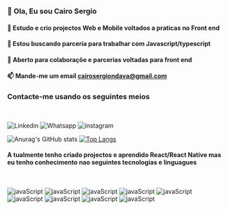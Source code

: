 ### 👋 Ola, Eu sou Cairo Sergio
#### 👀 Estudo e crio projectos Web e Mobile voltados a praticas no Front end
#### 🌱 Estou buscando parceria para trabalhar com Javascript/typescript
#### 💞️ Aberto para colaboraçõe e parcerias voltadas para front end
#### 📫 Mande-me um email cairosergiondava@gmail.com


### Contacte-me usando os seguintes meios

<br/>

![Linkedin](https://img.shields.io/badge/LinkedIn-0077B5?style=for-the-badge&logo=linkedin&logoColor=white)
![Whatsapp](https://img.shields.io/badge/WhatsApp-25D366?style=for-the-badge&logo=whatsapp&logoColor=white)
![instagram](https://img.shields.io/badge/Instagram-E4405F?style=for-the-badge&logo=instagram&logoColor=white)

![Anurag's GitHub stats](https://github-readme-stats.vercel.app/api?username=CairoSergio&show_icons=true&theme=dracula)
[![Top Langs](https://github-readme-stats.vercel.app/api/top-langs/?username=CairoSergio&layout=compact)](https://github.com/anuraghazra/github-readme-stats)
#### A tualmente tenho criado projectos e aprendido React/React Native mas eu tenho conhecimento nao seguintes tecnologias e linguagues

<br/>

![javaScript](https://img.shields.io/badge/JavaScript-F7DF1E?style=for-the-badge&logo=javascript&logoColor=black)
![javaScript](https://img.shields.io/badge/React-20232A?style=for-the-badge&logo=react&logoColor=61DAF)
![javaScript](https://img.shields.io/badge/React_Native-20232A?style=for-the-badge&logo=react&logoColor=61DAFB)
![javaScript](https://img.shields.io/badge/Python-3776AB?style=for-the-badge&logo=python&logoColor=white)
![javaScript](https://img.shields.io/badge/TypeScript-007ACC?style=for-the-badge&logo=typescript&logoColor=white)
![javaScript](	https://img.shields.io/badge/HTML5-E34F26?style=for-the-badge&logo=html5&logoColor=white)
![javaScript](https://img.shields.io/badge/CSS3-1572B6?style=for-the-badge&logo=css3&logoColor=whitehttps://img.shields.io/badge/TypeScript-007ACC?style=for-the-badge&logo=typescript&logoColor=white)
![javaScript](https://img.shields.io/badge/SQLite-07405E?style=for-the-badge&logo=sqlite&logoColor=white)
![javaScript](https://img.shields.io/badge/MySQL-00000F?style=for-the-badge&logo=mysql&logoColor=white)

<br/>

